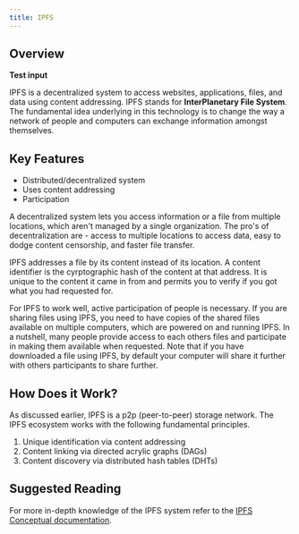 ```yaml
---
title: IPFS
---
```


## Overview

**Test input**

IPFS is a decentralized system to access websites, applications, files, and data using content addressing. IPFS stands for **InterPlanetary File System**. The fundamental idea underlying in this technology is to change the way a network of people and computers can exchange information amongst themselves.

## Key Features

- Distributed/decentralized system
- Uses content addressing
- Participation

A decentralized system lets you access information or a file from multiple locations, which aren't managed by a single organization. The pro's of decentralization are - access to multiple locations to access data, easy to dodge content censorship, and faster file transfer.

IPFS addresses a file by its content instead of its location. A content identifier is the cyrptographic hash of the content at that address. It is unique to the content it came in from and permits you to verify if you got what you had requested for.

For IPFS to work well, active participation of people is necessary. If you are sharing files using IPFS, you need to have copies of the shared files available on multiple computers, which are powered on and running IPFS. In a nutshell, many people provide access to each others files and participate in making them available when requested. Note that if you have downloaded a file using IPFS, by default your computer will share it further with others participants to share further.

## How Does it Work?

As discussed earlier, IPFS is a p2p (peer-to-peer) storage network. The IPFS ecosystem works with the following fundamental principles.

1. Unique identification via content addressing
2. Content linking via directed acrylic graphs (DAGs)
3. Content discovery via distributed hash tables (DHTs)

## Suggested Reading

For more in-depth knowledge of the IPFS system refer to the [IPFS Conceptual documentation](https://docs.ipfs.io/concepts/).
